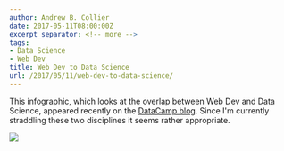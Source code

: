 ```yaml
---
author: Andrew B. Collier
date: 2017-05-11T08:00:00Z
excerpt_separator: <!-- more -->
tags:
- Data Science
- Web Dev
title: Web Dev to Data Science
url: /2017/05/11/web-dev-to-data-science/
---
```


This infographic, which looks at the overlap between Web Dev and Data Science, appeared recently on the [DataCamp blog](https://www.datacamp.com/community/blog/web-development-data-science). Since I'm currently straddling these two disciplines it seems rather appropriate.

<!--more-->

<img src="/img/2017/05/web-dev-to-data-science.png">